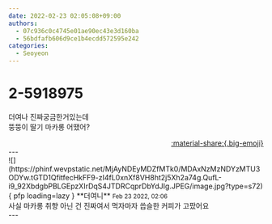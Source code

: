 ```yaml
---
date: 2022-02-23 02:05:08+09:00
authors:
  - 07c936c0c4745e01ae90ec43e3d160ba
  - 56bdfafb606d9ce1b4ecdd572595e242
categories:
  - Seoyeon
---
```


# 2-5918975

<div class="post-container" markdown="1">
<div class="content-container md-sidebar__scrollwrap" markdown="1">

더여나 진짜궁금한거있는데  <br>뚱뚱이 딸기 마카롱 어땠어?

</div>
</div>

<div style="text-align: right;" markdown="1">
<a href="https://weverse.io/fromis9/fanpost/2-5918975" style="text-align: right;">:material-share:{.big-emoji}</a>
</div>
---

<div class="comments-container md-sidebar__scrollwrap" markdown="1">
<div class="comment" markdown="1">
<div class='id-container' markdown="1">
![](https://phinf.wevpstatic.net/MjAyNDEyMDZfMTk0/MDAxNzMzNDYzMTU3ODYw.tGTD1QfitfecHkFF9-zI4fL0xnXf8VH8ht2j5Xh2a74g.QufL-i9_92XbdgbPBLGEpzXIrDqS4JTDRCqprDbYdJIg.JPEG/image.jpg?type=s72){ pfp loading=lazy }
**<span class="artist">더여니</span>** <small>Feb 23 2022, 02:06</small><br>
</div>
<div class='comment-body' markdown="1">
사실 마카롱 취향 아닌 건 진짜여서 먹자마자 씁슬한 커피가 고팠어요
</div>
</div>
</div>
---
